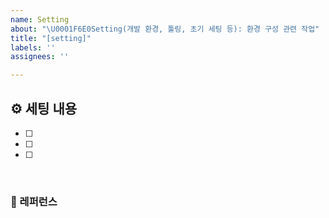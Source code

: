 ```yaml
---
name: Setting
about: "\U0001F6E0Setting(개발 환경, 툴링, 초기 세팅 등): 환경 구성 관련 작업"
title: "[setting]"
labels: ''
assignees: ''

---
```


## ⚙️ 세팅 내용

- [ ]
- [ ]
- [ ]

<br>

### 📕 레퍼런스